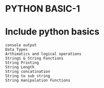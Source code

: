 # PYTHON BASIC-1
# Include python basics
	console output
	Data Types
	Arthimatics and logical operations
	Strings & String Functions
	String Printing
	String Length
	String concatination
	String to sub string
	String manipulation Functions
			
		

